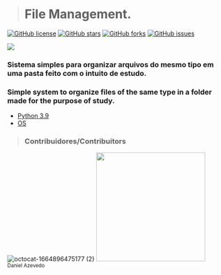 > <h1>File Management.</h1>
[![GitHub license](https://img.shields.io/github/license/DanAzevedo/parking-space-counter?style=for-the-badge)](https://github.com/DanAzevedo/file-management/blob/main/LICENSE)
[![GitHub stars](https://img.shields.io/github/stars/DanAzevedo/file-management?style=for-the-badge)](https://github.com/DanAzevedo/file-management/stargazers)
[![GitHub forks](https://img.shields.io/github/forks/DanAzevedo/file-management?style=for-the-badge)](https://github.com/DanAzevedo/file-management/network)
[![GitHub issues](https://img.shields.io/github/issues/DanAzevedo/file-management?style=for-the-badge)](https://github.com/DanAzevedo/file-management/issues)

<p>
<img src="http://img.shields.io/static/v1?label=STATUS&message=%20TEST&color=blueviolet&style=for-the-badge"/>
</p>

<h3>Sistema simples para organizar arquivos do mesmo tipo em uma pasta feito com o intuito de estudo.</h3>
<h3>Simple system to organize files of the same type in a folder made for the purpose of study.</h3>

- [Python 3.9](https://www.python.org/)
- [OS](https://docs.python.org/3/library/os.html)

> <h3>Contribuidores/Contribuitors</h3>

![octocat-1664896475177 (2)](https://user-images.githubusercontent.com/60473748/193859722-6fef2b23-a921-4c41-a600-487de23176b8.png)
<img src="https://avatars.githubusercontent.com/u/60473748?s=400&u=dde6f4919a91bc1d5c33737be4259f845a0ee553&v=4" width=250><br><sub>Daniel Azevedo</sub>
 

